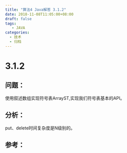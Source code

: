 ```yaml
---
title: "算法4 Java解答 3.1.2"
date: 2018-11-08T11:05:00+08:00
draft: false
tags:
   - JAVA
categories:
  - 技术
  - 归档
---
```



# 3.1.2

## 问题：

使用叙述数组实现符号表ArrayST,实现我们符号表基本的API。

## 分析：

put、delete时间复杂度是N级别的。

## 参考：

